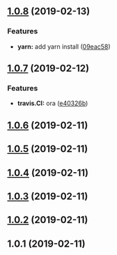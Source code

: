 ## [1.0.8](https://github.com/LeeRayno/gccl/compare/v1.0.7...v1.0.8) (2019-02-13)


### Features

* **yarn:** add yarn install ([09eac58](https://github.com/LeeRayno/gccl/commit/09eac58))



## [1.0.7](https://github.com/LeeRayno/gccl/compare/v1.0.6...v1.0.7) (2019-02-12)


### Features

* **travis.CI:** ora ([e40326b](https://github.com/LeeRayno/gccl/commit/e40326b))



## [1.0.6](https://github.com/LeeRayno/gccl/compare/v1.0.5...v1.0.6) (2019-02-11)



## [1.0.5](https://github.com/LeeRayno/gccl/compare/v1.0.4...v1.0.5) (2019-02-11)



## [1.0.4](https://github.com/LeeRayno/gccl/compare/v1.0.3...v1.0.4) (2019-02-11)



## [1.0.3](https://github.com/LeeRayno/gccl/compare/v1.0.2...v1.0.3) (2019-02-11)



## [1.0.2](https://github.com/LeeRayno/gccl/compare/v1.0.1...v1.0.2) (2019-02-11)



## 1.0.1 (2019-02-11)



